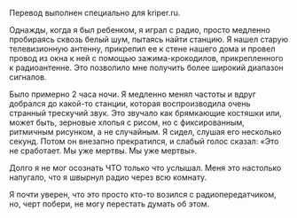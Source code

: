 Перевод выполнен специально для kriper.ru.

Однажды, когда я был ребенком, я играл с радио, просто медленно пробираясь сквозь белый шум, пытаясь найти станцию. Я нашел старую телевизионную антенну, прикрепил ее к стене нашего дома и провел провод из окна к ней с помощью зажима-крокодилов, прикрепленного к радиоантенне. Это позволило мне получить более широкий диапазон сигналов.  

Было примерно 2 часа ночи. Я медленно менял частоты и вдруг добрался до какой-то станции, которая воспроизводила  очень странный трескучий звук. Это звучало как брямкающие костяшки или, может быть, зерновые хлопья с рисом, но с фиксированным, ритмичным рисунком, а не случайным. Я сидел, слушая его несколько секунд. Потом он внезапно прекратился, и слабый голос сказал: «Это не сработает. Мы уже мертвы. Мы уже мертвы».

Долго я не мог осознать ЧТО только что услышал. Меня это настолько напугало, что я швырнул радио через всю комнату.  

Я почти уверен, что это просто кто-то возился с радиопередатчиком, но, черт побери, не могу перестать думать об этом.